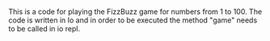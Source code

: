 This is a code for playing the FizzBuzz game for numbers from 1 to 100. The code is written in Io and in order to be executed the method "game" needs to be called in io repl.